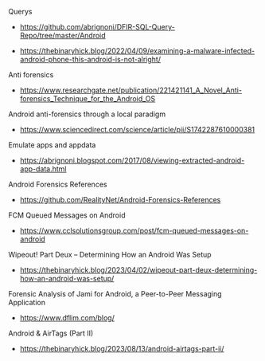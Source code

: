Querys
- https://github.com/abrignoni/DFIR-SQL-Query-Repo/tree/master/Android

- https://thebinaryhick.blog/2022/04/09/examining-a-malware-infected-android-phone-this-android-is-not-alright/

Anti forensics
- https://www.researchgate.net/publication/221421141_A_Novel_Anti-forensics_Technique_for_the_Android_OS

Android anti-forensics through a local paradigm
- https://www.sciencedirect.com/science/article/pii/S1742287610000381

Emulate apps and appdata
- https://abrignoni.blogspot.com/2017/08/viewing-extracted-android-app-data.html

Android Forensics References
- https://github.com/RealityNet/Android-Forensics-References

FCM Queued Messages on Android
- https://www.cclsolutionsgroup.com/post/fcm-queued-messages-on-android

Wipeout! Part Deux – Determining How an Android Was Setup
- https://thebinaryhick.blog/2023/04/02/wipeout-part-deux-determining-how-an-android-was-setup/

Forensic Analysis of Jami for Android, a Peer-to-Peer Messaging Application
- https://www.dflim.com/blog/

Android & AirTags (Part II)
- https://thebinaryhick.blog/2023/08/13/android-airtags-part-ii/
